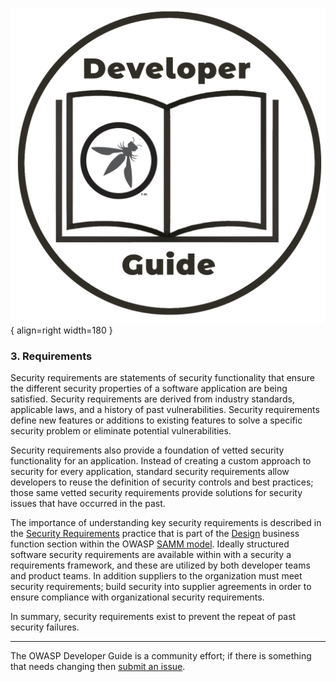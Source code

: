 ![Developer guide logo](../assets/images/dg_logo.png "OWASP Developer Guide"){ align=right width=180 }

### 3. Requirements

Security requirements are statements of
security functionality that ensure the different security properties of a software application are being satisfied.
Security requirements are derived from industry standards, applicable laws, and a history of past vulnerabilities.
Security requirements define new features or additions to existing features to solve a specific security problem
or eliminate potential vulnerabilities.

Security requirements also provide a foundation of vetted security functionality for an application.
Instead of creating a custom approach to security for every application,
standard security requirements allow developers to reuse the definition of security controls and best practices;
those same vetted security requirements provide solutions for security issues that have occurred in the past.

The importance of understanding key security requirements is described in the [Security Requirements][sammdsr]
practice that is part of the [Design][sammd] business function section within the OWASP [SAMM model][samm].
Ideally structured software security requirements are available within with a security a requirements framework,
and these are utilized by both developer teams and product teams.
In addition suppliers to the organization must meet security requirements;
build security into supplier agreements in order to ensure compliance with organizational security requirements.

In summary, security requirements exist to prevent the repeat of past security failures.

----

The OWASP Developer Guide is a community effort; if there is something that needs changing then [submit an issue][issue0500].

[issue0500]: https://github.com/OWASP/DevGuide/issues/new?labels=enhancement&template=request.md&title=Update:%2003-requirements/00-toc
[samm]: https://owaspsamm.org/about/
[sammd]: https://owaspsamm.org/model/design/
[sammdsr]: https://owaspsamm.org/model/design/security-requirements/
